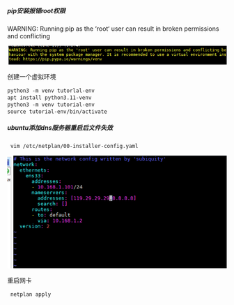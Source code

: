 ##### pip安装报错root权限

WARNING: Running pip as the ‘root‘ user can result in broken permissions and conflicting

![image-20230607174156559](图片/image-20230607174156559.png)

创建一个虚拟环境

```
python3 -m venv tutorlal-env
apt install python3.11-venv
python3 -m venv tutorial-env
source tutorial-env/bin/activate
```

##### ubuntu添加dns服务器重启后文件失效

```
 vim /etc/netplan/00-installer-config.yaml
```

![image-20230608231257373](图片/image-20230608231257373.png)

重启网卡

```
 netplan apply
```

